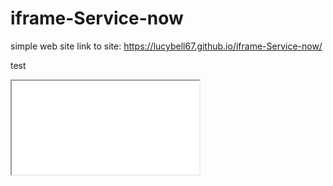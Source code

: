 # iframe-Service-now
simple web site
link to site: https://lucybell67.github.io/iframe-Service-now/



test


<iframe src="dev48352.service-now.com" scrolling="no"></iframe>
